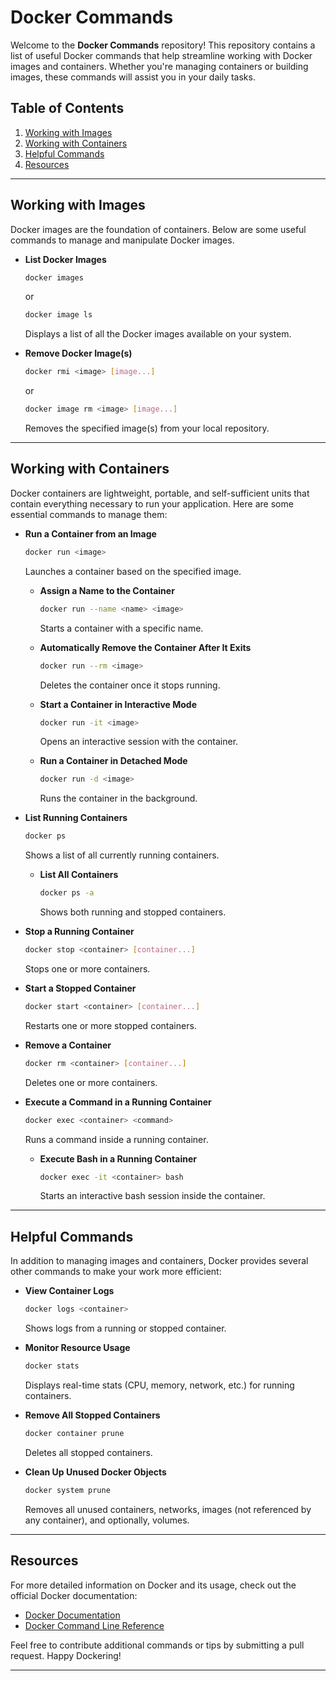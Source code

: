 # Docker Commands

Welcome to the **Docker Commands** repository! This repository contains a list of useful Docker commands that help streamline working with Docker images and containers. Whether you're managing containers or building images, these commands will assist you in your daily tasks.

## Table of Contents

1. [Working with Images](#working-with-images)
2. [Working with Containers](#working-with-containers)
3. [Helpful Commands](#helpful-commands)
4. [Resources](#resources)

---

## Working with Images

Docker images are the foundation of containers. Below are some useful commands to manage and manipulate Docker images.

- **List Docker Images**
  ```bash
  docker images
  ```
  or
  ```bash
  docker image ls
  ```
  Displays a list of all the Docker images available on your system.

- **Remove Docker Image(s)**
  ```bash
  docker rmi <image> [image...]
  ```
  or
  ```bash
  docker image rm <image> [image...]
  ```
  Removes the specified image(s) from your local repository.

---

## Working with Containers

Docker containers are lightweight, portable, and self-sufficient units that contain everything necessary to run your application. Here are some essential commands to manage them:

- **Run a Container from an Image**
  ```bash
  docker run <image>
  ```
  Launches a container based on the specified image.

  - **Assign a Name to the Container**
    ```bash
    docker run --name <name> <image>
    ```
    Starts a container with a specific name.

  - **Automatically Remove the Container After It Exits**
    ```bash
    docker run --rm <image>
    ```
    Deletes the container once it stops running.

  - **Start a Container in Interactive Mode**
    ```bash
    docker run -it <image>
    ```
    Opens an interactive session with the container.

  - **Run a Container in Detached Mode**
    ```bash
    docker run -d <image>
    ```
    Runs the container in the background.

- **List Running Containers**
  ```bash
  docker ps
  ```
  Shows a list of all currently running containers.

  - **List All Containers**
    ```bash
    docker ps -a
    ```
    Shows both running and stopped containers.

- **Stop a Running Container**
  ```bash
  docker stop <container> [container...]
  ```
  Stops one or more containers.

- **Start a Stopped Container**
  ```bash
  docker start <container> [container...]
  ```
  Restarts one or more stopped containers.

- **Remove a Container**
  ```bash
  docker rm <container> [container...]
  ```
  Deletes one or more containers.

- **Execute a Command in a Running Container**
  ```bash
  docker exec <container> <command>
  ```
  Runs a command inside a running container.

  - **Execute Bash in a Running Container**
    ```bash
    docker exec -it <container> bash
    ```
    Starts an interactive bash session inside the container.

---

## Helpful Commands

In addition to managing images and containers, Docker provides several other commands to make your work more efficient:

- **View Container Logs**
  ```bash
  docker logs <container>
  ```
  Shows logs from a running or stopped container.

- **Monitor Resource Usage**
  ```bash
  docker stats
  ```
  Displays real-time stats (CPU, memory, network, etc.) for running containers.

- **Remove All Stopped Containers**
  ```bash
  docker container prune
  ```
  Deletes all stopped containers.

- **Clean Up Unused Docker Objects**
  ```bash
  docker system prune
  ```
  Removes all unused containers, networks, images (not referenced by any container), and optionally, volumes.

---

## Resources

For more detailed information on Docker and its usage, check out the official Docker documentation:

- [Docker Documentation](https://docs.docker.com)
- [Docker Command Line Reference](https://docs.docker.com/engine/reference/commandline/docker/)

Feel free to contribute additional commands or tips by submitting a pull request. Happy Dockering!

---
